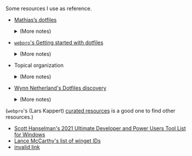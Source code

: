 Some resources I use as reference.

* [Mathias’s dotfiles](https://github.com/mathiasbynens/dotfiles)
  <details>
  <summary>(More notes)</summary>
  <ul>
    <li>Using his compartmentalization of `bash` dotfiles (bashrc, bash_profile, exports, functions, etc.) but using them in terms of a topical organization (so all of them are in `bash/`.</li>
    <li>`.functions`
    <li>Using his way of putting shell scripts in `bin/`
  </ul>
  </details>
  
* [`webpro`'s Getting started with dotfiles](https://www.webpro.nl/articles/getting-started-with-dotfiles)
  <details>
  <summary>(More notes)</summary>
  <ul>
    <li>Using his way of using a `.functions` for shell scripts too complex for an alias (for `.bash_aliases`) but too small for stand-alone scripts (like in `bin/`). (This is of course a judgement call.)
    </li>
    <li>He is more explicit on the compartmentalizing of dotfiles
    </li>
  </ul>
  </details>
* Topical organization  
    <details>
    <summary>(More notes)</summary>
    <ul>
      <li>
      <a href="https://driesvints.com/blog/getting-started-with-dotfiles/">Dries Vints's Getting Started with Dotfiles</a>
      </li>
      <li>
      <a href="https://zachholman.com/2010/08/dotfiles-are-meant-to-be-forked/">Zach Holman's Dotfiles Are Meant to Be Forked</a>
      </li>
    </ul>
    </details>
  
* [Wynn Netherland's Dotfiles discovery](https://wynnnetherland.com/journal/dotfiles-discovery)  
    <details>
    <summary>(More notes)</summary>
    <ul>
      <li>
      Just do a search for known config file names on GitHub
      </li>
    </ul>
    </details>
    
(`webpro`'s (Lars Kappert) [curated resources](https://github.com/webpro/awesome-dotfiles) is a good one to find other resources.)    

* [Scott Hanselman's 2021 Ultimate Developer and Power Users Tool List for Windows](https://www.hanselman.com/blog/scott-hanselmans-2021-ultimate-developer-and-power-users-tool-list-for-windows)
* [Lance McCarthy's list of winget IDs](https://gist.github.com/LanceMcCarthy/351330330072484b4c96b6c97b87fe5b?WT.mc_id=-blog-scottha)
* [invalid link](invalidlink)
